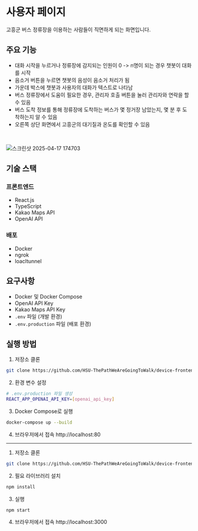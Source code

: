 # 사용자 페이지
고흥군 버스 정류장을 이용하는 사람들이 직면하게 되는 화면입니다.

## 주요 기능
- 대화 시작을 누르거나 정류장에 감지되는 인원이 0 -> n명이 되는 경우 챗봇이 대화를 시작
- 음소거 버튼을 누르면 챗봇의 음성이 음소거 처리가 됨
- 가운데 박스에 챗봇과 사용자의 대화가 텍스트로 나타남
- 버스 정류장에서 도움이 필요한 경우, 관리자 호출 버튼을 눌러 관리자와 연락을 할 수 있음
- 버스 도착 정보를 통해 정류장에 도착하는 버스가 몇 정거장 남았는지, 몇 분 후 도착하는지 알 수 있음
- 오른쪽 상단 화면에서 고흥군의 대기질과 온도를 확인할 수 있음
</br>

![스크린샷 2025-04-17 174703](https://github.com/user-attachments/assets/2df31e80-b67b-4bab-af6c-0f73d9bcc9a1)


## 기술 스택

### 프론트엔드
- React.js
- TypeScript
- Kakao Maps API
- OpenAI API
 
### 배포
- Docker
- ngrok
- loacltunnel

## 요구사항
- Docker 및 Docker Compose
- OpenAI API Key
- Kakao Maps API Key
- `.env` 파일 (개발 환경)
- `.env.production` 파일 (배포 환경)

## 실행 방법

1. 저장소 클론
```bash
git clone https://github.com/HSU-ThePathWeAreGoingToWalk/device-frontend/tree/geonu
```

2. 환경 변수 설정
```bash
# .env.production 파일 생성
REACT_APP_OPENAI_API_KEY=[openai_api_key]
```

3. Docker Compose로 실행
```bash
docker-compose up --build
```

4. 브라우저에서 접속
http://localhost:80


___________________________________________________________________________________


1. 저장소 클론
```bash
git clone https://github.com/HSU-ThePathWeAreGoingToWalk/device-frontend/tree/geonu
```

2. 필요 라이브러리 설치
```bash
npm install
```

3. 실행
```bash
npm start
```

4. 브라우저에서 접속
http://localhost:3000
